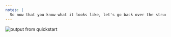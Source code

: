 ```yaml
---
notes: |
  So now that you know what it looks like, let's go back over the structure. we have 3 things that are working together, an Ember app that I will call our "host" application. and then we have two addons, one core "system" addon and then a template addon.
---
```


![output from quickstart](/images/project-layout.png) <!-- .element style="border: none; background: none" -->
